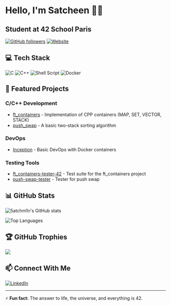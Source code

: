 # Hello, I'm Satcheen 👨‍💻

## Student at 42 School Paris

[![GitHub followers](https://img.shields.io/github/followers/5atchm1n?label=Follow&style=social)](https://github.com/5atchm1n)
[![Website](https://img.shields.io/badge/Website-satcheen.io-blue)](https://satcheen.io/)

## 💻 Tech Stack
![C](https://img.shields.io/badge/-C-00599C?style=flat-square&logo=c)
![C++](https://img.shields.io/badge/-C++-00599C?style=flat-square&logo=c%2B%2B)
![Shell Script](https://img.shields.io/badge/-Shell_Script-121011?style=flat-square&logo=gnu-bash)
![Docker](https://img.shields.io/badge/-Docker-2496ED?style=flat-square&logo=docker&logoColor=white)

## 🚀 Featured Projects

### C/C++ Development
- [ft_containers](https://github.com/5atchm1n/ft_containers) - Implementation of CPP containers (MAP, SET, VECTOR, STACK)
- [push_swap](https://github.com/5atchm1n/push_swap) - A basic two-stack sorting algorithm

### DevOps
- [Inception](https://github.com/5atchm1n/Inception) - Basic DevOps with Docker containers

### Testing Tools
- [ft_containers-tester-42](https://github.com/5atchm1n/ft_containers-tester-42) - Test suite for the ft_containers project
- [push-swap-tester](https://github.com/5atchm1n/push-swap-tester) - Tester for push swap

## 📊 GitHub Stats

![5atchm1n's GitHub stats](https://github-readme-stats.vercel.app/api?username=5atchm1n&show_icons=true&theme=dracula)

![Top Languages](https://github-readme-stats.vercel.app/api/top-langs/?username=5atchm1n&layout=compact&theme=dracula)

## 🏆 GitHub Trophies
![](https://github-profile-trophy.vercel.app/?username=5atchm1n&theme=dracula&no-frame=false&no-bg=true&margin-w=4)

## 📫 Connect With Me
[![LinkedIn](https://img.shields.io/badge/LinkedIn-0077B5?style=for-the-badge&logo=linkedin&logoColor=white)](https://www.linkedin.com/in/satcheen-shakya/)

---

⚡ **Fun fact:** The answer to life, the universe, and everything is 42.
